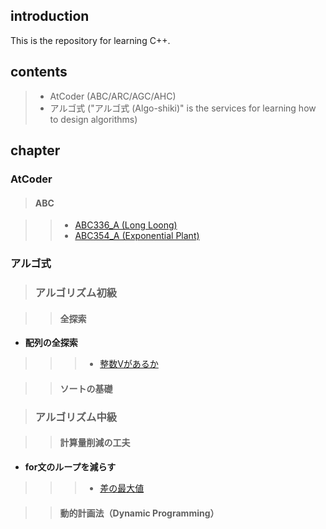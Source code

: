 ## introduction
This is the repository for learning C++.

## contents
> - AtCoder (ABC/ARC/AGC/AHC)
> - アルゴ式 ("アルゴ式 (Algo-shiki)" is the services for learning how to design algorithms) 

## chapter
### AtCoder
> #### **ABC**

> > - [ABC336_A (Long Loong)](https://atcoder.jp/contests/abc336/submissions/57349896)
> > - [ABC354_A (Exponential Plant)](https://atcoder.jp/contests/abc354/submissions/57373004)

### アルゴ式

> ### **アルゴリズム初級**

> > #### **全探索**

- **配列の全探索**
> > > - [整数Vがあるか](https://algo-method.com/submissions/1492255)

> > #### **ソートの基礎**

> ### **アルゴリズム中級**

> > #### **計算量削減の工夫**

- **for文のループを減らす**

> > > - [差の最大値](https://algo-method.com/submissions/1492414)

> > #### **動的計画法（Dynamic Programming）**

